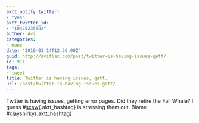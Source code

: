 ```yaml
---
aktt_notify_twitter:
- "yes"
aktt_twitter_id:
- "10475235692"
author: Avi
categories:
- none
date: "2010-03-14T12:36:00Z"
guid: http://aviflax.com/post/twitter-is-having-issues-gett/
id: 911
tags:
- tweet
title: Twitter is having issues, gett…
url: /post/twitter-is-having-issues-gett/
---
```

Twitter is having issues, getting error pages. Did they retire the Fail Whale? I guess #[sxsw](http://search.twitter.com/search?q=%23sxsw){.aktt_hashtag} is stressing them out. Blame #[clayshirky](http://search.twitter.com/search?q=%23clayshirky){.aktt_hashtag}